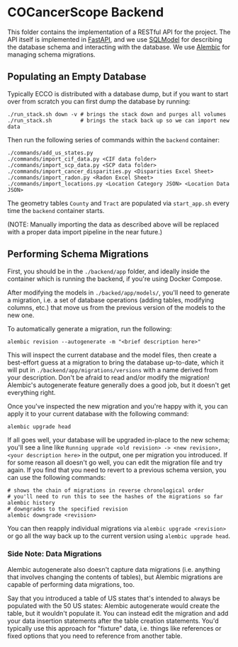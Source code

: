 # COCancerScope Backend

This folder contains the implementation of a RESTful API for the project. The
API itself is implemented in [FastAPI](https://fastapi.tiangolo.com/), and we
use [SQLModel](https://sqlmodel.tiangolo.com/) for describing the database
schema and interacting with the database. We use
[Alembic](https://alembic.sqlalchemy.org/en/latest/) for managing schema
migrations.


## Populating an Empty Database

Typically ECCO is distributed with a database dump, but if you want
to start over from scratch you can first dump the database by running:

```shell
./run_stack.sh down -v # brings the stack down and purges all volumes
./run_stack.sh         # brings the stack back up so we can import new data
```

Then run the following series of commands within the `backend` container:

```shell
./commands/add_us_states.py 
./commands/import_cif_data.py <CIF data folder>
./commands/import_scp_data.py <SCP data folder>
./commands/import_cancer_disparities.py <Disparities Excel Sheet>
./commands/import_radon.py <Radon Excel Sheet>
./commands/import_locations.py <Location Category JSON> <Location Data JSON>
```

The geometry tables `County` and `Tract` are populated
via `start_app.sh` every time the `backend` container starts.

(NOTE: Manually importing the data as described above will be replaced with a
proper data import pipeline in the near future.)


## Performing Schema Migrations

First, you should be in the `./backend/app` folder, and ideally inside the
container which is running the backend, if you're using Docker Compose.

After modifying the  models in `./backed/app/models/`, you'll need to generate a
migration, i.e. a set of database operations (adding tables, modifying columns,
etc.) that move us from the previous version of the models to the new one.

To automatically generate a migration, run the following:

```shell
alembic revision --autogenerate -m "<brief description here>"
```

This will inspect the current database and the model files, then create a
best-effort guess at a migration to bring the database up-to-date, which it will
put in `./backend/app/migrations/versions` with a name derived from your
description. Don't be afraid to read and/or modify the migration! Alembic's
autogenerate feature generally does a good job, but it doesn't get everything
right.

Once you've inspected the new migration and you're happy with it, you can apply
it to your current database with the following command:

```shell
alembic upgrade head
```

If all goes well, your database will be upgraded in-place to the new schema;
you'll see a line like `Running upgrade <old revision> -> <new revision>, <your
description here>` in the output, one per migration you introduced. If for some
reason all doesn't go well, you can edit the migration file and try again. If
you find that you need to revert to a previous schema version, you can use the
following commands:

```shell
# shows the chain of migrations in reverse chronological order
# you'll need to run this to see the hashes of the migrations so far
alembic history
# downgrades to the specified revision
alembic downgrade <revision>
```

You can then reapply individual migrations via `alembic upgrade <revision>` or
go all the way back up to the current version using `alembic upgrade head`.

### Side Note: Data Migrations

Alembic autogenerate also doesn't capture data migrations (i.e. anything that
involves changing the contents of tables), but Alembic migrations are capable of
performing data migrations, too.

Say that you introduced a table of US states that's intended to always be
populated with the 50 US states: Alembic autogenerate would create the table,
but it wouldn't populate it. You can instead edit the migration and add your
data insertion statements after the table creation statements.  You'd typically
use this approach for "fixture" data, i.e. things like references or fixed
options that you need to reference from another table.
